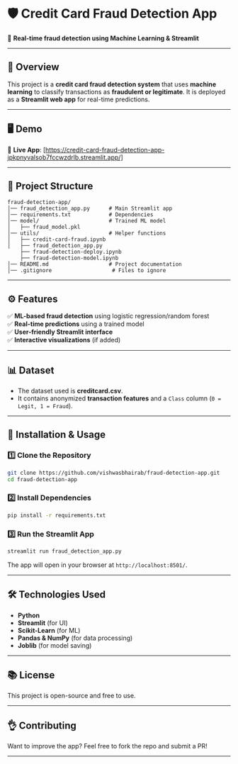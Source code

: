 # 🛡️ Credit Card Fraud Detection App  
🚀 **Real-time fraud detection using Machine Learning & Streamlit**  

---

## **📌 Overview**  
This project is a **credit card fraud detection system** that uses **machine learning** to classify transactions as **fraudulent or legitimate**. It is deployed as a **Streamlit web app** for real-time predictions.  

---

## **🖥️ Demo**  
🔗 **Live App**: [https://credit-card-fraud-detection-app-jpkpnyvalsob7fccwzdrlb.streamlit.app/]  

---

## **📂 Project Structure**  
```
fraud-detection-app/
│── fraud_detection_app.py      # Main Streamlit app
│── requirements.txt            # Dependencies
│── model/                      # Trained ML model
│   ├── fraud_model.pkl
│── utils/                      # Helper functions
│   ├── credit-card-fraud.ipynb
│   ├── fraud_detection_app.py
    ├── fraud-detection-deploy.ipynb
    ├── fraud-detection-model.ipynb 
│── README.md                   # Project documentation
│── .gitignore                   # Files to ignore
```

---

## **⚙️ Features**  
✅ **ML-based fraud detection** using logistic regression/random forest  
✅ **Real-time predictions** using a trained model  
✅ **User-friendly Streamlit interface**  
✅ **Interactive visualizations** (if added)  

---

## **📊 Dataset**  
- The dataset used is **creditcard.csv**.
- It contains anonymized **transaction features** and a `Class` column (`0 = Legit, 1 = Fraud`).  

---

## **🚀 Installation & Usage**  
### **1️⃣ Clone the Repository**  
```bash
git clone https://github.com/vishwasbhairab/fraud-detection-app.git
cd fraud-detection-app
```

### **2️⃣ Install Dependencies**  
```bash
pip install -r requirements.txt
```

### **3️⃣ Run the Streamlit App**  
```bash
streamlit run fraud_detection_app.py
```
The app will open in your browser at `http://localhost:8501/`.

---

## **🛠️ Technologies Used**  
- **Python**  
- **Streamlit** (for UI)  
- **Scikit-Learn** (for ML)  
- **Pandas & NumPy** (for data processing)  
- **Joblib** (for model saving)  

---

## **📚 License**  
This project is open-source and free to use.  

---

## **👌 Contributing**  
Want to improve the app? Feel free to fork the repo and submit a PR!  

---

